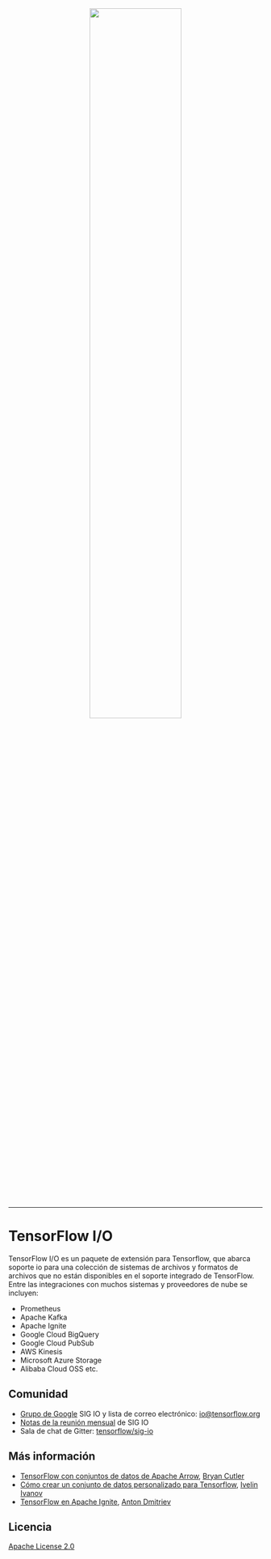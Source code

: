 <div align="center">   <img src="https://tensorflow.org/images/SIGIO.png" width="60%"><br><br>
</div>

---

# TensorFlow I/O

TensorFlow I/O es un paquete de extensión para Tensorflow, que abarca soporte io para una colección de sistemas de archivos y formatos de archivos que no están disponibles en el soporte integrado de TensorFlow. Entre las integraciones con muchos sistemas y proveedores de nube se incluyen:

- Prometheus
- Apache Kafka
- Apache Ignite
- Google Cloud BigQuery
- Google Cloud PubSub
- AWS Kinesis
- Microsoft Azure Storage
- Alibaba Cloud OSS etc.

## Comunidad

- [Grupo de Google](https://groups.google.com/a/tensorflow.org/forum/#!forum/io) SIG IO y lista de correo electrónico: [io@tensorflow.org](io@tensorflow.org)
- [Notas de la reunión mensual](https://docs.google.com/document/d/1CB51yJxns5WA4Ylv89D-a5qReiGTC0GYum6DU-9nKGo/edit) de SIG IO
- Sala de chat de Gitter: [tensorflow/sig-io](https://gitter.im/tensorflow/sig-io)

## Más información

- [TensorFlow con conjuntos de datos de Apache Arrow](https://medium.com/tensorflow/tensorflow-with-apache-arrow-datasets-cdbcfe80a59f), [Bryan Cutler](https://github.com/BryanCutler)
- [Cómo crear un conjunto de datos personalizado para Tensorflow](https://towardsdatascience.com/how-to-build-a-custom-dataset-for-tensorflow-1fe3967544d8), [Ivelin Ivanov](https://github.com/ivelin)
- [TensorFlow en Apache Ignite](https://medium.com/tensorflow/tensorflow-on-apache-ignite-99f1fc60efeb), [Anton Dmitriev](https://github.com/dmitrievanthony)

## Licencia

[Apache License 2.0](https://github.com/tensorflow/io/blob/master/LICENSE)
